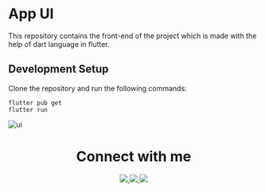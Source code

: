 # App UI

This repository contains the front-end of the project which is made with the help of dart language in flutter.

## Development Setup
Clone the repository and run the following commands:
````
flutter pub get
flutter run
````

![ui](https://user-images.githubusercontent.com/87536360/138326031-e4d1bd63-2743-44bd-8884-365bbf3dfc9c.gif)

<h1 align="center">Connect with me</h1>

<p align="center">
   <a href="https://www.linkedin.com/in/msaini0r/">
		<img src="https://img.shields.io/badge/Linkedin-2088FF?&style=for-the-badge&logo=linkedin&logoColor=white" />
	</a>
	<a href="mailto:msaini0r@gmail.com">
		<img src="https://img.shields.io/badge/Gmail-D14836?style=for-the-badge&logo=gmail&logoColor=white" />
	</a>
  	<a href="https://twitter.com/msaini0r">
		<img src="https://img.shields.io/badge/Twitter-00cbe6?style=for-the-badge&logo=twitter&logoColor=white" />
	</a>
</p>

